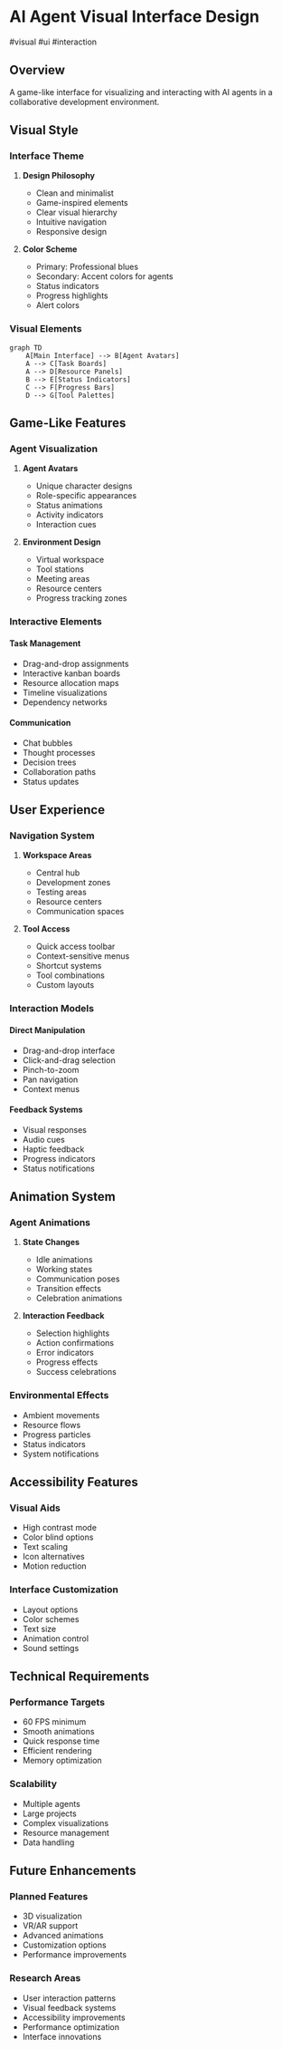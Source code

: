 # AI Agent Visual Interface Design

#visual #ui #interaction

## Overview
A game-like interface for visualizing and interacting with AI agents in a collaborative development environment.

## Visual Style

### Interface Theme
1. **Design Philosophy**
   - Clean and minimalist
   - Game-inspired elements
   - Clear visual hierarchy
   - Intuitive navigation
   - Responsive design

2. **Color Scheme**
   - Primary: Professional blues
   - Secondary: Accent colors for agents
   - Status indicators
   - Progress highlights
   - Alert colors

### Visual Elements
```mermaid
graph TD
    A[Main Interface] --> B[Agent Avatars]
    A --> C[Task Boards]
    A --> D[Resource Panels]
    B --> E[Status Indicators]
    C --> F[Progress Bars]
    D --> G[Tool Palettes]
```

## Game-Like Features

### Agent Visualization
1. **Agent Avatars**
   - Unique character designs
   - Role-specific appearances
   - Status animations
   - Activity indicators
   - Interaction cues

2. **Environment Design**
   - Virtual workspace
   - Tool stations
   - Meeting areas
   - Resource centers
   - Progress tracking zones

### Interactive Elements

#### Task Management
- Drag-and-drop assignments
- Interactive kanban boards
- Resource allocation maps
- Timeline visualizations
- Dependency networks

#### Communication
- Chat bubbles
- Thought processes
- Decision trees
- Collaboration paths
- Status updates

## User Experience

### Navigation System
1. **Workspace Areas**
   - Central hub
   - Development zones
   - Testing areas
   - Resource centers
   - Communication spaces

2. **Tool Access**
   - Quick access toolbar
   - Context-sensitive menus
   - Shortcut systems
   - Tool combinations
   - Custom layouts

### Interaction Models

#### Direct Manipulation
- Drag-and-drop interface
- Click-and-drag selection
- Pinch-to-zoom
- Pan navigation
- Context menus

#### Feedback Systems
- Visual responses
- Audio cues
- Haptic feedback
- Progress indicators
- Status notifications

## Animation System

### Agent Animations
1. **State Changes**
   - Idle animations
   - Working states
   - Communication poses
   - Transition effects
   - Celebration animations

2. **Interaction Feedback**
   - Selection highlights
   - Action confirmations
   - Error indicators
   - Progress effects
   - Success celebrations

### Environmental Effects
- Ambient movements
- Resource flows
- Progress particles
- Status indicators
- System notifications

## Accessibility Features

### Visual Aids
- High contrast mode
- Color blind options
- Text scaling
- Icon alternatives
- Motion reduction

### Interface Customization
- Layout options
- Color schemes
- Text size
- Animation control
- Sound settings

## Technical Requirements

### Performance Targets
- 60 FPS minimum
- Smooth animations
- Quick response time
- Efficient rendering
- Memory optimization

### Scalability
- Multiple agents
- Large projects
- Complex visualizations
- Resource management
- Data handling

## Future Enhancements

### Planned Features
- 3D visualization
- VR/AR support
- Advanced animations
- Customization options
- Performance improvements

### Research Areas
- User interaction patterns
- Visual feedback systems
- Accessibility improvements
- Performance optimization
- Interface innovations 